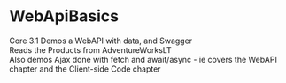 # WebApiBasics
Core 3.1 Demos a WebAPI with data, and Swagger <br />
Reads the Products from AdventureWorksLT <br />
Also demos Ajax done with fetch and await/async - ie covers the WebAPI chapter and the Client-side Code chapter
